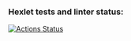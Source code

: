 ### Hexlet tests and linter status:
[![Actions Status](https://github.com/NikitaShatukhin/qa-engineer-project-84/actions/workflows/hexlet-check.yml/badge.svg)](https://github.com/NikitaShatukhin/qa-engineer-project-84/actions)